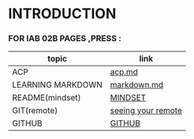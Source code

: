 # INTRODUCTION 

### FOR lAB 02B PAGES ,PRESS :


topic |link
---------|-----------
ACP |[acp.md](https://amarh-ayman.github.io/reading-notes/ACP)
LEARNING MARKDOWN | [markdown.md](https://amarh-ayman.github.io/reading-notes/Learning%20Markdown)
README(mindset) | [MINDSET](https://amarh-ayman.github.io/reading-notes/)
GIT(remote) | [seeing your remote](https://amarh-ayman.github.io/reading-notes/Seeing%20Your%20Remote)
GITHUB | [GITHUB](https://amarh-ayman.github.io/reading-notes/github)
